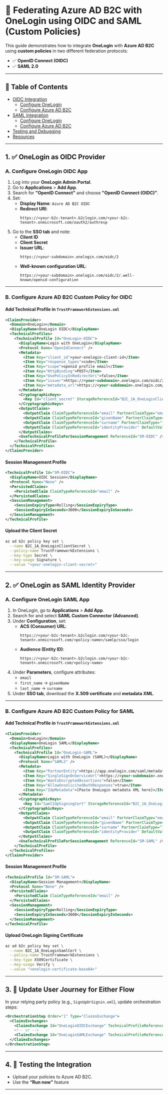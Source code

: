 # 🔐 Federating Azure AD B2C with OneLogin using OIDC and SAML (Custom Policies)

This guide demonstrates how to integrate **OneLogin** with **Azure AD B2C** using **custom policies** in two different federation protocols:

- ✅ **OpenID Connect (OIDC)**
- ✅ **SAML 2.0**

---

## 📌 Table of Contents

- [OIDC Integration](#1-onelogin-as-oidc-provider)
  - [Configure OneLogin](#a-configure-onelogin-oidc-app)
  - [Configure Azure AD B2C](#b-configure-azure-ad-b2c-custom-policy-for-oidc)
- [SAML Integration](#2-onelogin-as-saml-identity-provider)
  - [Configure OneLogin](#a-configure-onelogin-saml-app)
  - [Configure Azure AD B2C](#b-configure-azure-ad-b2c-custom-policy-for-saml)
- [Testing and Debugging](#3-testing-the-integration)
- [Resources](#resources)

---

## 1. ✅ OneLogin as OIDC Provider

### A. Configure OneLogin OIDC App

1. Log into your **OneLogin Admin Portal**.
2. Go to **Applications** > **Add App**.
3. Search for **"OpenID Connect"** and choose **"OpenID Connect (OIDC)"**.
4. Set:
   - **Display Name**: `Azure AD B2C OIDC`
   - **Redirect URI**:
     ```
     https://<your-b2c-tenant>.b2clogin.com/<your-b2c-tenant>.onmicrosoft.com/oauth2/authresp
     ```
5. Go to the **SSO tab** and note:
   - **Client ID**
   - **Client Secret**
   - **Issuer URL**:
     ```
     https://<your-subdomain>.onelogin.com/oidc/2
     ```
   - **Well-known configuration URL**:
     ```
     https://<your-subdomain>.onelogin.com/oidc/2/.well-known/openid-configuration
     ```

---

### B. Configure Azure AD B2C Custom Policy for OIDC

#### Add Technical Profile in `TrustFrameworkExtensions.xml`

```xml
<ClaimsProvider>
  <Domain>OneLogin</Domain>
  <DisplayName>OneLogin OIDC</DisplayName>
  <TechnicalProfiles>
    <TechnicalProfile Id="OneLogin-OIDC">
      <DisplayName>Login with OneLogin</DisplayName>
      <Protocol Name="OpenIdConnect" />
      <Metadata>
        <Item Key="client_id">your-onelogin-client-id</Item>
        <Item Key="response_types">code</Item>
        <Item Key="scope">openid profile email</Item>
        <Item Key="HttpBinding">POST</Item>
        <Item Key="UsePolicyInRedirectUri">false</Item>
        <Item Key="issuer">https://<your-subdomain>.onelogin.com/oidc/2</Item>
        <Item Key="metadata_url">https://<your-subdomain>.onelogin.com/oidc/2/.well-known/openid-configuration</Item>
      </Metadata>
      <CryptographicKeys>
        <Key Id="client_secret" StorageReferenceId="B2C_1A_OneLoginClientSecret" />
      </CryptographicKeys>
      <OutputClaims>
        <OutputClaim ClaimTypeReferenceId="email" PartnerClaimType="email" />
        <OutputClaim ClaimTypeReferenceId="givenName" PartnerClaimType="given_name" />
        <OutputClaim ClaimTypeReferenceId="surname" PartnerClaimType="family_name" />
        <OutputClaim ClaimTypeReferenceId="identityProvider" DefaultValue="OneLogin" />
      </OutputClaims>
      <UseTechnicalProfileForSessionManagement ReferenceId="SM-OIDC" />
    </TechnicalProfile>
  </TechnicalProfiles>
</ClaimsProvider>
```

#### Session Management Profile

```xml
<TechnicalProfile Id="SM-OIDC">
  <DisplayName>OIDC Session</DisplayName>
  <Protocol Name="None" />
  <PersistedClaims>
    <PersistedClaim ClaimTypeReferenceId="email" />
  </PersistedClaims>
  <SessionManagement>
    <SessionExpiryType>Rolling</SessionExpiryType>
    <SessionExpiryInSeconds>3600</SessionExpiryInSeconds>
  </SessionManagement>
</TechnicalProfile>
```

#### Upload the Client Secret

```bash
az ad b2c policy key set \
  --name B2C_1A_OneLoginClientSecret \
  --policy-name TrustFrameworkExtensions \
  --key-type Secret \
  --key-usage Signature \
  --value "<your-onelogin-client-secret>"
```

---

## 2. ✅ OneLogin as SAML Identity Provider

### A. Configure OneLogin SAML App

1. In OneLogin, go to **Applications** > **Add App**.
2. Search for and select **SAML Custom Connector (Advanced)**.
3. Under **Configuration**, set:
   - **ACS (Consumer) URL**:
     ```
     https://<your-b2c-tenant>.b2clogin.com/<your-b2c-tenant>.onmicrosoft.com/<policy-name>/samlp/sso/login
     ```
   - **Audience (Entity ID)**:
     ```
     https://<your-b2c-tenant>.b2clogin.com/<your-b2c-tenant>.onmicrosoft.com/<policy-name>
     ```
4. Under **Parameters**, configure attributes:
   - `email`
   - `first_name` → `givenName`
   - `last_name` → `surname`
5. Under **SSO tab**, download the **X.509 certificate** and **metadata XML**.

---

### B. Configure Azure AD B2C Custom Policy for SAML

#### Add Technical Profile in `TrustFrameworkExtensions.xml`

```xml
<ClaimsProvider>
  <Domain>OneLogin</Domain>
  <DisplayName>OneLogin SAML</DisplayName>
  <TechnicalProfiles>
    <TechnicalProfile Id="OneLogin-SAML">
      <DisplayName>Login with OneLogin (SAML)</DisplayName>
      <Protocol Name="SAML2" />
      <Metadata>
        <Item Key="PartnerEntity">https://app.onelogin.com/saml/metadata/<app-id></Item>
        <Item Key="SingleSignOnServiceUrl">https://<your-subdomain>.onelogin.com/trust/saml2/http-post/sso/<app-id></Item>
        <Item Key="WantsEncryptedAssertions">false</Item>
        <Item Key="AllowUnsolicitedAuthResponses">true</Item>
        <Item Key="IdpMetadata">[Paste OneLogin metadata XML here]</Item>
      </Metadata>
      <CryptographicKeys>
        <Key Id="SamlIdpSigningCert" StorageReferenceId="B2C_1A_OneLoginSamlCert" />
      </CryptographicKeys>
      <OutputClaims>
        <OutputClaim ClaimTypeReferenceId="email" PartnerClaimType="email" />
        <OutputClaim ClaimTypeReferenceId="givenName" PartnerClaimType="first_name" />
        <OutputClaim ClaimTypeReferenceId="surname" PartnerClaimType="last_name" />
        <OutputClaim ClaimTypeReferenceId="identityProvider" DefaultValue="OneLogin" />
      </OutputClaims>
      <UseTechnicalProfileForSessionManagement ReferenceId="SM-SAML" />
    </TechnicalProfile>
  </TechnicalProfiles>
</ClaimsProvider>
```

#### Session Management Profile

```xml
<TechnicalProfile Id="SM-SAML">
  <DisplayName>Session Management</DisplayName>
  <Protocol Name="None" />
  <PersistedClaims>
    <PersistedClaim ClaimTypeReferenceId="email" />
  </PersistedClaims>
  <SessionManagement>
    <SessionExpiryType>Rolling</SessionExpiryType>
    <SessionExpiryInSeconds>3600</SessionExpiryInSeconds>
  </SessionManagement>
</TechnicalProfile>
```

#### Upload OneLogin Signing Certificate

```bash
az ad b2c policy key set \
  --name B2C_1A_OneLoginSamlCert \
  --policy-name TrustFrameworkExtensions \
  --key-type X509Certificate \
  --key-usage Verify \
  --value "<onelogin-certificate-base64>"
```

---

## 3. 🔄 Update User Journey for Either Flow

In your relying party policy (e.g., `SignUpOrSignin.xml`), update orchestration steps:

```xml
<OrchestrationStep Order="1" Type="ClaimsExchange">
  <ClaimsExchanges>
    <ClaimsExchange Id="OneLoginOIDCExchange" TechnicalProfileReferenceId="OneLogin-OIDC" />
    <!-- or -->
    <ClaimsExchange Id="OneLoginSAMLExchange" TechnicalProfileReferenceId="OneLogin-SAML" />
  </ClaimsExchanges>
</OrchestrationStep>
```

---

## 4. 🧪 Testing the Integration

- Upload your policies to Azure AD B2C.
- Use the **“Run now”** feature

---